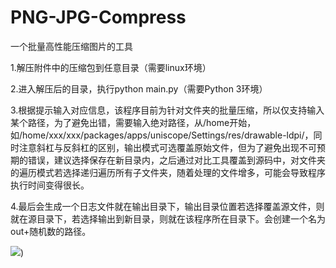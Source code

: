 # PNG-JPG-Compress
一个批量高性能压缩图片的工具

1.解压附件中的压缩包到任意目录（需要linux环境）

2.进入解压后的目录，执行python main.py（需要Python 3环境）

3.根据提示输入对应信息，该程序目前为针对文件夹的批量压缩，所以仅支持输入某个路径，为了避免出错，需要输入绝对路径，从/home开始，如/home/xxx/xxx/packages/apps/uniscope/Settings/res/drawable-ldpi/，同时注意斜杠与反斜杠的区别，输出模式可选覆盖原始文件，但为了避免出现不可预期的错误，建议选择保存在新目录内，之后通过对比工具覆盖到源码中，对文件夹的遍历模式若选择递归遍历所有子文件夹，随着处理的文件增多，可能会导致程序执行时间变得很长。

4.最后会生成一个日志文件就在输出目录下，输出目录位置若选择覆盖源文件，则就在源目录下，若选择输出到新目录，则就在该程序所在目录下。会创建一个名为out+随机数的路径。


![](https://github.com/yaoyang4346/MyWeather/raw/master/1.gif))

